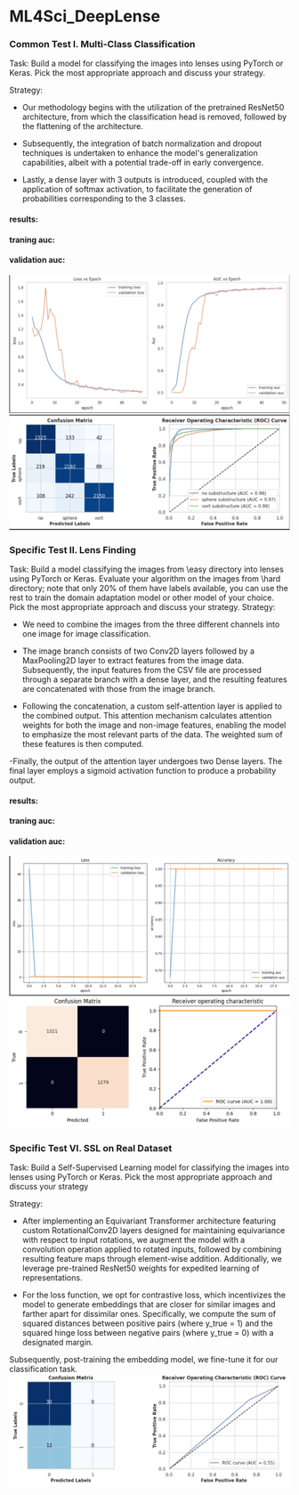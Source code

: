 # ML4Sci_DeepLense
### Common Test I. Multi-Class Classification
Task: Build a model for classifying the images into lenses using PyTorch or Keras. Pick the most appropriate approach and discuss your strategy.

Strategy:
- Our methodology begins with the utilization of the pretrained ResNet50 architecture, from which the classification head is removed, followed by the flattening of the architecture.

- Subsequently, the integration of batch normalization and dropout techniques is undertaken to enhance the model's generalization capabilities, albeit with a potential trade-off in early convergence.

- Lastly, a dense layer with 3 outputs is introduced, coupled with the application of softmax activation, to facilitate the generation of probabilities corresponding to the 3 classes.
 #### results:
 #### traning auc:
 #### validation auc:
<img src="Common Test 1. Multi-Class Classification/results/Screenshot 2024-03-27 200636.png">
<img src="Common Test 1. Multi-Class Classification/results/Screenshot 2024-03-27 200648.png">

### Specific Test II. Lens Finding
Task: Build a model classifying the images from \easy directory into lenses using PyTorch or Keras. Evaluate your algorithm on the images from \hard directory; note that only 20% of them have labels available, you can use the rest to train the domain adaptation model or other model of your choice. Pick the most appropriate approach and discuss your strategy.
Strategy:

- We need to combine the images from the three different channels into one image for image classification.

- The image branch consists of two Conv2D layers followed by a MaxPooling2D layer to extract features from the image data. Subsequently, the input features from the CSV file are processed through a separate branch with a dense layer, and the resulting features are concatenated with those from the image branch.

- Following the concatenation, a custom self-attention layer is applied to the combined output. This attention mechanism calculates attention weights for both the image and non-image features, enabling the model to emphasize the most relevant parts of the data. The weighted sum of these features is then computed.

-Finally, the output of the attention layer undergoes two Dense layers. The final layer employs a sigmoid activation function to produce a probability output.
 #### results:
 #### traning auc:
 #### validation auc:
<img src="Specific Test 2. Lens Finding/results/Screenshot 2024-03-27 200746.png">
<img src="Specific Test 2. Lens Finding/results/Screenshot 2024-03-27 120143.png">

### Specific Test VI. SSL on Real Dataset

Task: Build a Self-Supervised Learning model for classifying the images into lenses using PyTorch or Keras. Pick the most appropriate approach and discuss your strategy

Strategy:

- After implementing an Equivariant Transformer architecture featuring custom RotationalConv2D layers designed for maintaining equivariance with respect to input rotations, we augment the model with a convolution operation applied to rotated inputs, followed by combining resulting feature maps through element-wise addition. Additionally, we leverage pre-trained ResNet50 weights for expedited learning of representations.

- For the loss function, we opt for contrastive loss, which incentivizes the model to generate embeddings that are closer for similar images and farther apart for dissimilar ones. Specifically, we compute the sum of squared distances between positive pairs (where y_true = 1) and the squared hinge loss between negative pairs (where y_true = 0) with a designated margin.

Subsequently, post-training the embedding model, we fine-tune it for our classification task.
<img src="Specific Test 4. SSL on Real Dataset/results/Screenshot 2024-03-27 120321.png">

